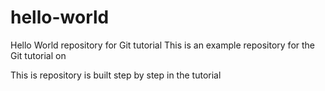 # hello-world
Hello World repository for Git tutorial 
This is an example repository for the Git tutorial on 

This is repository is built step by step in the tutorial
